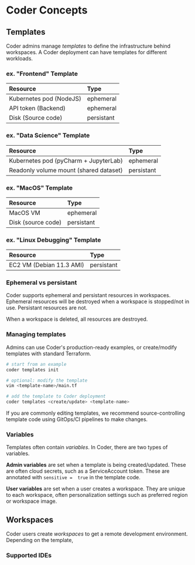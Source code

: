 # Coder Concepts

## Templates

Coder admins manage *templates* to define the infrastructure behind workspaces. A Coder deployment can have templates for different workloads.

### ex. "Frontend" Template

| Resource                | Type       |
| :---------------------- | :--------- |
| Kubernetes pod (NodeJS) | ephemeral  |
| API token (Backend)     | ephemeral  |
| Disk (Source code)      | persistant |

### ex. "Data Science" Template

| Resource                               | Type       |
| :------------------------------------- | :--------- |
| Kubernetes pod (pyCharm + JupyterLab)  | ephemeral  |
| Readonly volume mount (shared dataset) | persistant |

### ex. "MacOS" Template

| Resource           | Type       |
| :----------------- | :--------- |
| MacOS VM           | ephemeral  |
| Disk (source code) | persistant |

### ex. "Linux Debugging" Template

| Resource                 | Type       |
| :----------------------- | :--------- |
| EC2 VM (Debian 11.3 AMI) | persistant |

### Ephemeral vs persistant

Coder supports ephemeral and persistant resources in workspaces. Ephemeral resources will be destroyed when a workspace is stopped/not in use. Persistant resources are not.

When a workspace is deleted, all resources are destroyed.

### Managing templates

Admins can use Coder's production-ready examples, or create/modify templates with standard Terraform.

```sh
# start from an example
coder templates init

# optional: modify the template
vim <template-name>/main.tf

# add the template to Coder deployment
coder templates <create/update> <template-name>
```

If you are commonly editing templates, we recommend source-controlling template code using GitOps/CI pipelines to make changes.

### Variables

Templates often contain *variables*. In Coder, there are two types of variables.

**Admin variables** are set when a template is being created/updated. These are often cloud secrets, such as a ServiceAccount token. These are annotated with `sensitive =  true` in the template code.

**User variables** are set when a user creates a workspace. They are unique to each workspace, often personalization settings such as preferred region or workspace image.

## Workspaces

Coder users create *workspaces* to get a remote development environment. Depending on the template, 

### Supported IDEs

